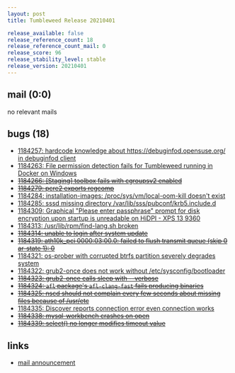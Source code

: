 ```yaml
---
layout: post
title: Tumbleweed Release 20210401

release_available: false
release_reference_count: 18
release_reference_count_mail: 0
release_score: 96
release_stability_level: stable
release_version: 20210401
---
```


## mail (0:0)

no relevant mails

## bugs (18)

<!--more-->

- [1184257: hardcode knowledge about https://debuginfod.opensuse.org/ in debuginfod client](https://bugzilla.opensuse.org/show_bug.cgi?id=1184257)
- [1184263: File permission detection fails for Tumbleweed running in Docker on Windows](https://bugzilla.opensuse.org/show_bug.cgi?id=1184263)
- ~~[1184266: \[Staging\] toolbox fails with cgroupsv2 enabled](https://bugzilla.opensuse.org/show_bug.cgi?id=1184266)~~
- ~~[1184279: pcre2 exports regcomp](https://bugzilla.opensuse.org/show_bug.cgi?id=1184279)~~
- [1184284: installation-images: /proc/sys/vm/local-oom-kill doesn't exist](https://bugzilla.opensuse.org/show_bug.cgi?id=1184284)
- [1184285: sssd missing directory /var/lib/sss/pubconf/krb5.include.d](https://bugzilla.opensuse.org/show_bug.cgi?id=1184285)
- [1184309: Graphical "Please enter passphrase" prompt for disk encryption upon startup is unreadable on HiDPI - XPS 13 9360](https://bugzilla.opensuse.org/show_bug.cgi?id=1184309)
- [1184313: /usr/lib/rpm/find-lang.sh broken](https://bugzilla.opensuse.org/show_bug.cgi?id=1184313)
- ~~[1184314: unable to login after system update](https://bugzilla.opensuse.org/show_bug.cgi?id=1184314)~~
- ~~[1184319: ath10k_pci 0000:03:00.0: failed to flush transmit queue (skip 0 ar-state 1): 0](https://bugzilla.opensuse.org/show_bug.cgi?id=1184319)~~
- [1184321: os-prober with corrupted btrfs partition severely degrades system](https://bugzilla.opensuse.org/show_bug.cgi?id=1184321)
- [1184322: grub2-once does not work without /etc/sysconfig/bootloader](https://bugzilla.opensuse.org/show_bug.cgi?id=1184322)
- ~~[1184323: grub2-once calls sleep with --verbose](https://bugzilla.opensuse.org/show_bug.cgi?id=1184323)~~
- ~~[1184324: `afl` package's `afl-clang-fast` fails producing binaries](https://bugzilla.opensuse.org/show_bug.cgi?id=1184324)~~
- ~~[1184325: nscd should not complain every few seconds about missing files because of /usr/etc](https://bugzilla.opensuse.org/show_bug.cgi?id=1184325)~~
- [1184335: Discover reports connection error even connection works](https://bugzilla.opensuse.org/show_bug.cgi?id=1184335)
- ~~[1184338: mysql-workbench crashes on open](https://bugzilla.opensuse.org/show_bug.cgi?id=1184338)~~
- ~~[1184339: select() no longer modifies timeout value](https://bugzilla.opensuse.org/show_bug.cgi?id=1184339)~~



## links

- [mail announcement](https://lists.opensuse.org/archives/list/factory@lists.opensuse.org/thread/EHGDA5ELH76CZPC52SBFE74FAW3ALDKO)
